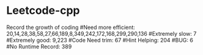 # Leetcode-cpp
Record the growth of coding
#Need more efficient: 20,14,28,38,58,27,66,189,8,349,242,172,168,299,290,136
#Extremely slow: 7
#Extremely good: 9,223
#Code Need trim: 67
#Hint Helping: 204
#BUG: 6
#No Runtime Record: 389
